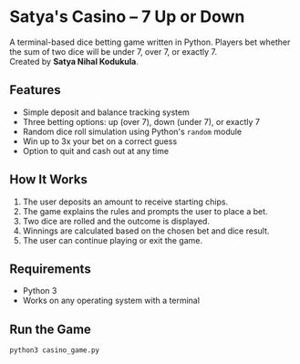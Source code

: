 # Satya's Casino – 7 Up or Down

A terminal-based dice betting game written in Python. Players bet whether the sum of two dice will be under 7, over 7, or exactly 7.  
Created by **Satya Nihal Kodukula**.

## Features

- Simple deposit and balance tracking system
- Three betting options: up (over 7), down (under 7), or exactly 7
- Random dice roll simulation using Python's `random` module
- Win up to 3x your bet on a correct guess
- Option to quit and cash out at any time

## How It Works

1. The user deposits an amount to receive starting chips.
2. The game explains the rules and prompts the user to place a bet.
3. Two dice are rolled and the outcome is displayed.
4. Winnings are calculated based on the chosen bet and dice result.
5. The user can continue playing or exit the game.

## Requirements

- Python 3
- Works on any operating system with a terminal

## Run the Game

```bash
python3 casino_game.py
